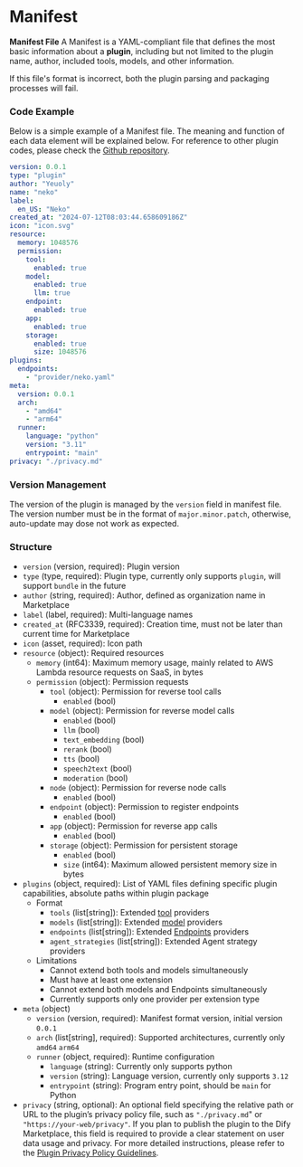 # Manifest

**Manifest File** A Manifest is a YAML-compliant file that defines the most basic information about a **plugin**, including but not limited to the plugin name, author, included tools, models, and other information.

If this file's format is incorrect, both the plugin parsing and packaging processes will fail.

### **Code Example**

Below is a simple example of a Manifest file. The meaning and function of each data element will be explained below. For reference to other plugin codes, please check the [Github repository](https://github.com/langgenius/dify-plugin-sdks/tree/main/python/examples).

```yaml
version: 0.0.1
type: "plugin"
author: "Yeuoly"
name: "neko"
label:
  en_US: "Neko"
created_at: "2024-07-12T08:03:44.658609186Z"
icon: "icon.svg"
resource:
  memory: 1048576
  permission:
    tool:
      enabled: true
    model:
      enabled: true
      llm: true
    endpoint:
      enabled: true
    app:
      enabled: true
    storage: 
      enabled: true
      size: 1048576
plugins:
  endpoints:
    - "provider/neko.yaml"
meta:
  version: 0.0.1
  arch:
    - "amd64"
    - "arm64"
  runner:
    language: "python"
    version: "3.11"
    entrypoint: "main"
privacy: "./privacy.md"
```

### **Version Management**

The version of the plugin is managed by the `version` field in manifest file. The version number must be in the format of `major.minor.patch`, otherwise, auto-update may dose not work as expected.

### **Structure**

* `version` (version, required): Plugin version
* `type` (type, required): Plugin type, currently only supports `plugin`, will support `bundle` in the future
* `author` (string, required): Author, defined as organization name in Marketplace
* `label` (label, required): Multi-language names
* `created_at` (RFC3339, required): Creation time, must not be later than current time for Marketplace
* `icon` (asset, required): Icon path
* `resource` (object): Required resources
  * `memory` (int64): Maximum memory usage, mainly related to AWS Lambda resource requests on SaaS, in bytes
  * `permission` (object): Permission requests
    * `tool` (object): Permission for reverse tool calls
      * `enabled` (bool)
    * `model` (object): Permission for reverse model calls
      * `enabled` (bool)
      * `llm` (bool)
      * `text_embedding` (bool)
      * `rerank` (bool)
      * `tts` (bool)
      * `speech2text` (bool)
      * `moderation` (bool)
    * `node` (object): Permission for reverse node calls
      * `enabled` (bool)
    * `endpoint` (object): Permission to register endpoints
      * `enabled` (bool)
    * `app` (object): Permission for reverse app calls
      * `enabled` (bool)
    * `storage` (object): Permission for persistent storage
      * `enabled` (bool)
      * `size` (int64): Maximum allowed persistent memory size in bytes
* `plugins` (object, required): List of YAML files defining specific plugin capabilities, absolute paths within plugin package
  * Format
    * `tools` (list\[string]): Extended [tool](tool.md) providers
    * `models` (list\[string]): Extended [model](model/) providers
    * `endpoints` (list\[string]): Extended [Endpoints](endpoint.md) providers
    * `agent_strategies` (list\[string]): Extended Agent strategy providers
  * Limitations
    * Cannot extend both tools and models simultaneously
    * Must have at least one extension
    * Cannot extend both models and Endpoints simultaneously
    * Currently supports only one provider per extension type
* `meta` (object)
  * `version` (version, required): Manifest format version, initial version `0.0.1`
  * `arch` (list\[string], required): Supported architectures, currently only `amd64` `arm64`
  * `runner` (object, required): Runtime configuration
    * `language` (string): Currently only supports python
    * `version` (string): Language version, currently only supports `3.12`
    * `entrypoint` (string): Program entry point, should be `main` for Python
* `privacy` (string, optional): An optional field specifying the relative path or URL to the plugin’s privacy policy file, such as `"./privacy.md`" or `"https://your-web/privacy"`. If you plan to publish the plugin to the Dify Marketplace, this field is required to provide a clear statement on user data usage and privacy. For more detailed instructions, please refer to the [Plugin Privacy Policy Guidelines](../publish-plugins/publish-to-dify-marketplace/plugin-privacy-protection-guidelines.md#id-1.-list-the-types-of-data-collected).
